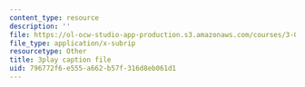 ```yaml
---
content_type: resource
description: ''
file: https://ol-ocw-studio-app-production.s3.amazonaws.com/courses/3-091sc-introduction-to-solid-state-chemistry-fall-2010/796772f6e555a662b57f316d8eb061d1_j7EBObU5Tjk.srt
file_type: application/x-subrip
resourcetype: Other
title: 3play caption file
uid: 796772f6-e555-a662-b57f-316d8eb061d1
---
```

